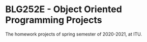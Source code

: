 # BLG252E - Object Oriented Programming Projects

The homework projects of spring semester of 2020-2021, at ITU.
